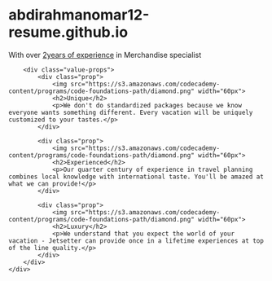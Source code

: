 # abdirahmanomar12-resume.github.io
 <p>With over <a href="/resume.html">2years of experience</a> in Merchandise specialist

        <div class="value-props">
            <div class="prop">
                <img src="https://s3.amazonaws.com/codecademy-content/programs/code-foundations-path/diamond.png" width="60px">
                <h2>Unique</h2>
                <p>We don't do standardized packages because we know everyone wants something different. Every vacation will be uniquely customized to your tastes.</p>
            </div>

            <div class="prop">
                <img src="https://s3.amazonaws.com/codecademy-content/programs/code-foundations-path/diamond.png" width="60px">
                <h2>Experienced</h2>
                <p>Our quarter century of experience in travel planning combines local knowledge with international taste. You'll be amazed at what we can provide!</p>
            </div>

            <div class="prop">
                <img src="https://s3.amazonaws.com/codecademy-content/programs/code-foundations-path/diamond.png" width="60px">
                <h2>Luxury</h2>
                <p>We understand that you expect the world of your vacation - Jetsetter can provide once in a lifetime experiences at top of the line quality.</p>
            </div>
        </div>
    </div>
</body>
</html>
